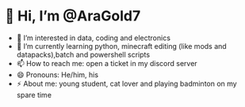 # 👋 Hi, I’m @AraGold7
- 👀 I’m interested in data, coding and electronics 
- 🌱 I’m currently learning python, minecraft editing (like mods and datapacks),batch and powershell scripts 
- 📫 How to reach me: open a ticket in my discord server
- 😄 Pronouns: He/him, his
- ⚡ About me: young student, cat lover and playing badminton on my spare time



<!---
AraGold7/AraGold7 is a ✨ special ✨ repository because its `README.md` (this file) appears on your GitHub profile.
You can click the Preview link to take a look at your changes.


- 💞️ I’m looking to collaborate on ...

--->
